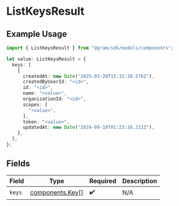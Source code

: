 # ListKeysResult

## Example Usage

```typescript
import { ListKeysResult } from "@gram/sdk/models/components";

let value: ListKeysResult = {
  keys: [
    {
      createdAt: new Date("2025-03-20T15:32:38.576Z"),
      createdByUserId: "<id>",
      id: "<id>",
      name: "<value>",
      organizationId: "<id>",
      scopes: [
        "<value>",
      ],
      token: "<value>",
      updatedAt: new Date("2024-09-10T01:23:16.211Z"),
    },
  ],
};
```

## Fields

| Field                                              | Type                                               | Required                                           | Description                                        |
| -------------------------------------------------- | -------------------------------------------------- | -------------------------------------------------- | -------------------------------------------------- |
| `keys`                                             | [components.Key](../../models/components/key.md)[] | :heavy_check_mark:                                 | N/A                                                |